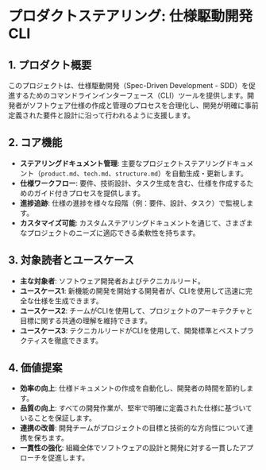 # プロダクトステアリング: 仕様駆動開発CLI

## 1. プロダクト概要

このプロジェクトは、仕様駆動開発（Spec-Driven Development - SDD）を促進するためのコマンドラインインターフェース（CLI）ツールを提供します。開発者がソフトウェア仕様の作成と管理のプロセスを合理化し、開発が明確に事前定義された要件と設計に沿って行われるように支援します。

## 2. コア機能

- **ステアリングドキュメント管理**: 主要なプロジェクトステアリングドキュメント（`product.md`、`tech.md`、`structure.md`）を自動生成・更新します。
- **仕様ワークフロー**: 要件、技術設計、タスク生成を含む、仕様を作成するためのガイド付きプロセスを提供します。
- **進捗追跡**: 仕様の進捗を様々な段階（例：要件、設計、タスク）で監視します。
- **カスタマイズ可能**: カスタムステアリングドキュメントを通じて、さまざまなプロジェクトのニーズに適応できる柔軟性を持ちます。

## 3. 対象読者とユースケース

- **主な対象者**: ソフトウェア開発者およびテクニカルリード。
- **ユースケース1**: 新機能の開発を開始する開発者が、CLIを使用して迅速に完全な仕様を生成できます。
- **ユースケース2**: チームがCLIを使用して、プロジェクトのアーキテクチャと目標に関する共通の理解を維持できます。
- **ユースケース3**: テクニカルリードがCLIを使用して、開発標準とベストプラクティスを徹底できます。

## 4. 価値提案

- **効率の向上**: 仕様ドキュメントの作成を自動化し、開発者の時間を節約します。
- **品質の向上**: すべての開発作業が、堅牢で明確に定義された仕様に基づいていることを保証します。
- **連携の改善**: 開発チームがプロジェクトの目標と技術的な方向性について連携を保ちます。
- **一貫性の強化**: 組織全体でソフトウェアの設計と開発に対する一貫したアプローチを促進します。